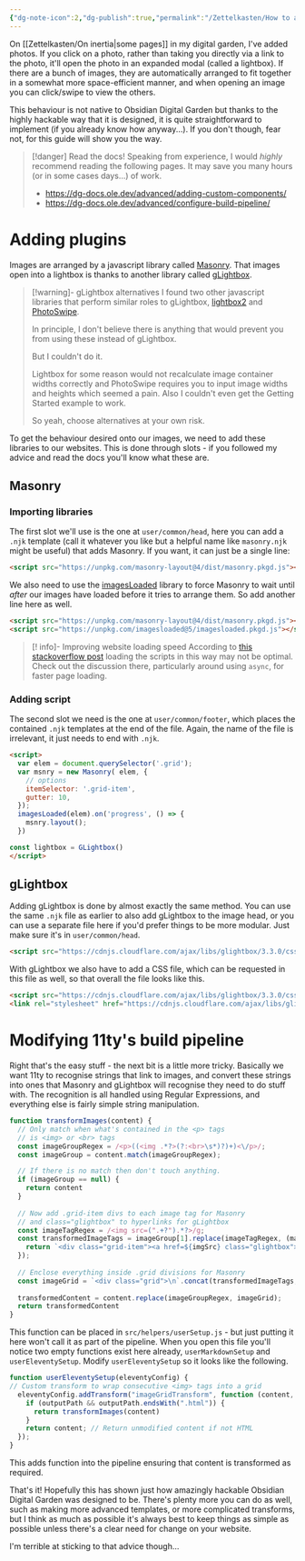 ```yaml
---
{"dg-note-icon":2,"dg-publish":true,"permalink":"/Zettelkasten/How to add masonry and gLightbox to Obsidian Digital Garden/","dgPassFrontmatter":true,"noteIcon":2,"created":"2024-11-16T15:54:53.415+09:00"}
---
```


On [[Zettelkasten/On inertia\|some pages]] in my digital garden, I've added photos. If you click on a photo, rather than taking you directly via a link to the photo, it'll open the photo in an expanded modal (called a lightbox).
If there are a bunch of images, they are automatically arranged to fit together in a somewhat more space-efficient manner, and when opening an image you can click/swipe to view the others.

This behaviour is not native to Obsidian Digital Garden but thanks to the highly hackable way that it is designed, it is quite straightforward to implement (if you already know how anyway...). If you don't though, fear not, for this guide will show you the way.

>[!danger] Read the docs!
> Speaking from experience, I would *highly* recommend reading the following pages.
> It may save you many hours (or in some cases days...) of work.
> - https://dg-docs.ole.dev/advanced/adding-custom-components/
> - https://dg-docs.ole.dev/advanced/configure-build-pipeline/

# Adding plugins
Images are arranged by a javascript library called [Masonry](https://masonry.desandro.com/). That images open into a lightbox is thanks to another library called [gLightbox](https://biati-digital.github.io/glightbox/).

>[!warning]- gLightbox alternatives
> I found two other javascript libraries that perform similar roles to gLightbox, [lightbox2](https://lokeshdhakar.com/projects/lightbox2/) and [PhotoSwipe](https://photoswipe.com/).
> 
> In principle, I don't believe there is anything that would prevent you from using these instead of gLightbox.
> 
> But I couldn't do it.
> 
> Lightbox for some reason would not recalculate image container widths correctly and PhotoSwipe requires you to input image widths and heights which seemed a pain. Also I couldn't even get the Getting Started example to work.
> 
> So yeah, choose alternatives at your own risk.

To get the behaviour desired onto our images, we need to add these libraries to our websites. This is done through slots - if you followed my advice and read the docs you'll know what these are.

## Masonry
### Importing libraries
The first slot we'll use is the one at `user/common/head`, here you can add a `.njk` template (call it whatever you like but a helpful name like `masonry.njk` might be useful) that adds Masonry. If you want, it can just be a single line:
```html
<script src="https://unpkg.com/masonry-layout@4/dist/masonry.pkgd.js"></script>
```

We also need to use the [imagesLoaded](https://imagesloaded.desandro.com/) library to force Masonry to wait until *after* our images have loaded before it tries to arrange them. So add another line here as well.

```html
<script src="https://unpkg.com/masonry-layout@4/dist/masonry.pkgd.js"></script>
<script src="https://unpkg.com/imagesloaded@5/imagesloaded.pkgd.js"></script>
```

>[! info]- Improving website loading speed
> According to [this stackoverflow post](https://stackoverflow.com/questions/4851690/do-multiple-inline-js-scripts-slow-down-loading-time-of-a-page) loading the scripts in this way may not be optimal.
> Check out the discussion there, particularly around using `async`, for faster page loading.

### Adding script
The second slot we need is the one at `user/common/footer`, which places the contained `.njk` templates at the end of the file. Again, the name of the file is irrelevant, it just needs to end with `.njk`.

```html
<script>
  var elem = document.querySelector('.grid');
  var msnry = new Masonry( elem, {
    // options
    itemSelector: '.grid-item',
    gutter: 10,
  });
  imagesLoaded(elem).on('progress', () => {
    msnry.layout();
  })

const lightbox = GLightbox()
</script>
```

## gLightbox
Adding gLightbox is done by almost exactly the same method. You can use the same `.njk` file as earlier to also add gLightbox to the image head, or you can use a separate file here if you'd prefer things to be more modular. Just make sure it's in `user/common/head`.
```html
<script src="https://cdnjs.cloudflare.com/ajax/libs/glightbox/3.3.0/css/glightbox.css"></script>
```

With gLightbox we also have to add a CSS file, which can be requested in this file as well, so that overall the file looks like this.
```html
<script src="https://cdnjs.cloudflare.com/ajax/libs/glightbox/3.3.0/css/glightbox.css"></script>
<link rel="stylesheet" href="https://cdnjs.cloudflare.com/ajax/libs/glightbox/3.3.0/css/glightbox.css"/>
```


# Modifying 11ty's build pipeline
Right that's the easy stuff - the next bit is a little more tricky. Basically we want 11ty to recognise strings that link to images, and convert these strings into ones that Masonry and gLightbox will recognise they need to do stuff with.
The recognition is all handled using Regular Expressions, and everything else is fairly simple string manipulation.

```js
function transformImages(content) {
  // Only match when what's contained in the <p> tags
  // is <img> or <br> tags
  const imageGroupRegex = /<p>((<img .*?>(?:<br>\s*)?)+)<\/p>/;
  const imageGroup = content.match(imageGroupRegex);

  // If there is no match then don't touch anything.
  if (imageGroup == null) {
    return content
  }
  
  // Now add .grid-item divs to each image tag for Masonry
  // and class="glightbox" to hyperlinks for gLightbox
  const imageTagRegex = /<img src=(".+?").*?>/g;
  const transformedImageTags = imageGroup[1].replace(imageTagRegex, (match, imgSrc) => {
    return `<div class="grid-item"><a href=${imgSrc} class="glightbox">${match}</a></div>`
  });
  
  // Enclose everything inside .grid divisions for Masonry
  const imageGrid = `<div class="grid">\n`.concat(transformedImageTags, `\n</div>\n`);
  
  transformedContent = content.replace(imageGroupRegex, imageGrid);
  return transformedContent
}
```

  This function can be placed in `src/helpers/userSetup.js` - but just putting it here won't call it as part of the pipeline. When you open this file you'll notice two empty functions exist here already, `userMarkdownSetup` and `userEleventySetup`. Modify `userEleventySetup` so it looks like the following.
```js
function userEleventySetup(eleventyConfig) {
// Custom transform to wrap consecutive <img> tags into a grid
  eleventyConfig.addTransform("imageGridTransform", function (content, outputPath) {
    if (outputPath && outputPath.endsWith(".html")) {
      return transformImages(content)
    }
    return content; // Return unmodified content if not HTML
  });
}
```

This adds function into the pipeline ensuring that content is transformed as required.

That's it! Hopefully this has shown just how amazingly hackable Obsidian Digital Garden was designed to be. There's plenty more you can do as well, such as making more advanced templates, or more complicated transforms, but I think as much as possible it's always best to keep things as simple as possible unless there's a clear need for change on your website.

I'm terrible at sticking to that advice though...